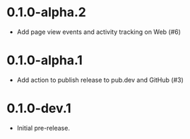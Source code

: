 # 0.1.0-alpha.2

* Add page view events and activity tracking on Web (#6)

# 0.1.0-alpha.1

* Add action to publish release to pub.dev and GitHub (#3)

# 0.1.0-dev.1

* Initial pre-release.

